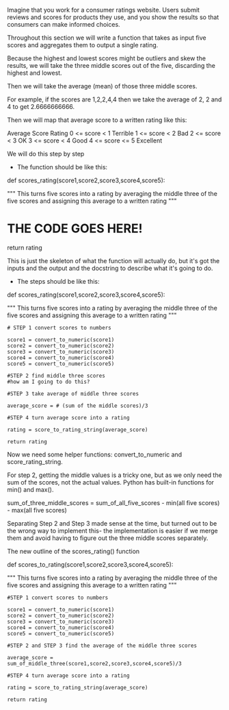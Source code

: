Imagine that you work for a consumer ratings website. Users submit reviews and scores for products they use, and you show the results so that consumers can make informed choices.

Throughout this section we will write a function that takes as input five scores and aggregates them to output a single rating.

Because the highest and lowest scores might be outliers and skew the results, we will take the three middle scores out of the five, discarding the highest and lowest.

Then we will take the average (mean) of those three middle scores.

For example, if the scores are 1,2,2,4,4 then we take the average of 2, 2 and 4 to get 2.6666666666.

Then we will map that average score to a written rating like this:

Average Score	Rating
0 <= score < 1	Terrible
1 <= score < 2	Bad
2 <= score < 3	OK
3 <= score < 4	Good
4 <= score <= 5	Excellent

We will do this step by step

- The function should be like this:

def scores_rating(score1,score2,score3,score4,score5):

""" This turns five scores into a rating by averaging the middle three of the five scores and assigning this average to a written rating
"""
# THE CODE GOES HERE!

return rating

This is just the skeleton of what the function will actually do, but it's got the inputs and the output and the docstring to describe what it's going to do.

- The steps should be like this:
 
def scores_rating(score1,score2,score3,score4,score5):
    
""" This turns five scores into a rating by averaging the middle three of the five scores and assigning this average to a written rating
"""

    # STEP 1 convert scores to numbers

    score1 = convert_to_numeric(score1)
    score2 = convert_to_numeric(score2)
    score3 = convert_to_numeric(score3)
    score4 = convert_to_numeric(score4)
    score5 = convert_to_numeric(score5)

    #STEP 2 find middle three scores
    #how am I going to do this?

    #STEP 3 take average of middle three scores

    average_score = # (sum of the middle scores)/3

    #STEP 4 turn average score into a rating

    rating = score_to_rating_string(average_score)

    return rating
 

Now we need some helper functions: convert_to_numeric and score_rating_string. 

For step 2, getting the middle values is a tricky one, but as we only need the sum of the scores, not the actual values. Python has built-in functions for min() and max().

sum_of_three_middle_scores = sum_of_all_five_scores - min(all five scores) - max(all five scores)

Separating Step 2 and Step 3 made sense at the time, but turned out to be the wrong way to implement this- the implementation is easier if we merge them and avoid having to figure out the three middle scores separately. 

The new outline of the scores_rating() function

def scores_to_rating(score1,score2,score3,score4,score5):
    
""" This turns five scores into a rating by averaging the middle three of the five scores and assigning this average to a written rating
"""

    #STEP 1 convert scores to numbers

    score1 = convert_to_numeric(score1)
    score2 = convert_to_numeric(score2)
    score3 = convert_to_numeric(score3)
    score4 = convert_to_numeric(score4)
    score5 = convert_to_numeric(score5)

    #STEP 2 and STEP 3 find the average of the middle three scores

    average_score =  sum_of_middle_three(score1,score2,score3,score4,score5)/3

    #STEP 4 turn average score into a rating

    rating = score_to_rating_string(average_score)

    return rating

